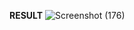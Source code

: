 __RESULT__
![Screenshot (176)](https://github.com/ITStudent123/Tugas-Sinyal-2/assets/90102620/249d7111-cffb-40c7-be2d-64afb021b850)

